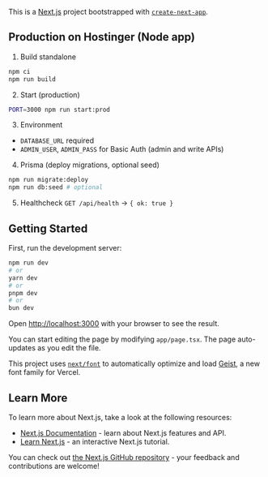 This is a [Next.js](https://nextjs.org) project bootstrapped with [`create-next-app`](https://nextjs.org/docs/app/api-reference/cli/create-next-app).

## Production on Hostinger (Node app)

1. Build standalone
```bash
npm ci
npm run build
```

2. Start (production)
```bash
PORT=3000 npm run start:prod
```

3. Environment
- `DATABASE_URL` required
- `ADMIN_USER`, `ADMIN_PASS` for Basic Auth (admin and write APIs)

4. Prisma (deploy migrations, optional seed)
```bash
npm run migrate:deploy
npm run db:seed # optional
```

5. Healthcheck
`GET /api/health` → `{ ok: true }`

## Getting Started

First, run the development server:

```bash
npm run dev
# or
yarn dev
# or
pnpm dev
# or
bun dev
```

Open [http://localhost:3000](http://localhost:3000) with your browser to see the result.

You can start editing the page by modifying `app/page.tsx`. The page auto-updates as you edit the file.

This project uses [`next/font`](https://nextjs.org/docs/app/building-your-application/optimizing/fonts) to automatically optimize and load [Geist](https://vercel.com/font), a new font family for Vercel.

## Learn More

To learn more about Next.js, take a look at the following resources:

- [Next.js Documentation](https://nextjs.org/docs) - learn about Next.js features and API.
- [Learn Next.js](https://nextjs.org/learn) - an interactive Next.js tutorial.

You can check out [the Next.js GitHub repository](https://github.com/vercel/next.js) - your feedback and contributions are welcome!
